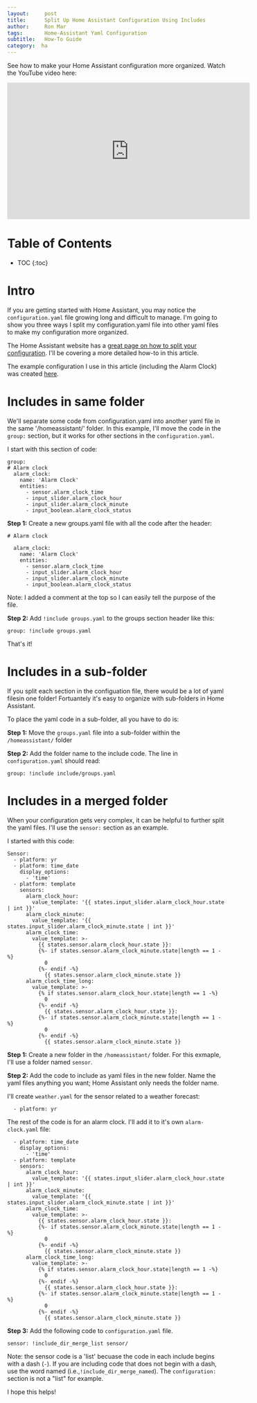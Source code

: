 ```yaml
---
layout:     post
title:      Split Up Home Assistant Configuration Using Includes
author:     Ron Mar
tags: 		Home-Assistant Yaml Configuration
subtitle:  	How-To Guide
category:  ha
---
```

<!-- Start Writing Below in Markdown -->

See how to make your Home Assistant configuration more organized. Watch the YouTube video here:

<div align="center">
<iframe width="560" height="315"
src="https://www.youtube.com/embed/Ili8B4hgQ-g" frameborder="0" allowfullscreen>
</iframe>
</div>

<h1 id="TOC">Table of Contents</h1>

* TOC
{:toc}

# Intro

If you are getting started with Home Assistant, you may notice the `configuration.yaml` file growing long and difficult to manage. I'm going to show you three ways I split my configuration.yaml file into other yaml files to make my configuration more organized. 

The Home Assistant website has a [great page on how to split your configuration](https://home-assistant.io/docs/configuration/splitting_configuration/). I'll be covering a more detailed how-to in this article.

The example configuration I use in this article (including the Alarm Clock) was created [here](http://ronmar.co/ha/2017/03/10/Ultimate-Alarm-Clock/).

# Includes in same folder

We'll separate some code from configuration.yaml into another yaml file in the same '/homeassistant/' folder. In this example, I'll move the code in the `group:` section, but it works for other sections in the `configuration.yaml`.

I start with this section of code:

```
group:
# Alarm clock
  alarm_clock:
    name: 'Alarm Clock'
    entities:
      - sensor.alarm_clock_time
      - input_slider.alarm_clock_hour
      - input_slider.alarm_clock_minute
      - input_boolean.alarm_clock_status
```

**Step 1:** Create a new groups.yaml file with all the code after the header:

```
# Alarm clock

  alarm_clock:
    name: 'Alarm Clock'
    entities:
      - sensor.alarm_clock_time
      - input_slider.alarm_clock_hour
      - input_slider.alarm_clock_minute
      - input_boolean.alarm_clock_status
```

Note: I added a comment at the top so I can easily tell the purpose of the file.

**Step 2:** Add `!include groups.yaml` to the groups section header like this:

```
group: !include groups.yaml
```

That's it!

# Includes in a sub-folder

If you split each section in the configuation file, there would be a lot of yaml filesin one folder! Fortuantely it's easy to organize with sub-folders in Home Assistant.

To place the yaml code in a sub-folder, all you have to do is:

**Step 1:** Move the `groups.yaml` file into a sub-folder within the `/homeassistant/` folder

**Step 2:** Add the folder name to the include code. The line in `configuration.yaml` should read:

```
group: !include include/groups.yaml
```

# Includes in a merged folder

When your configuration gets very complex, it can be helpful to further split the yaml files. I'll use the `sensor:` section as an example.

I started with this code:

<div class="highlighter-rouge"><pre class="highlight"><code>Sensor:
  - platform: yr
  - platform: time_date
    display_options:
      - 'time'
  - platform: template
    sensors:
      alarm_clock_hour:
        value_template: '{<code></code>{ states.input_slider.alarm_clock_hour.state | int }}'
      alarm_clock_minute:
        value_template: '{<code></code>{ states.input_slider.alarm_clock_minute.state | int }}'
      alarm_clock_time:
        value_template: >-
          {<code></code>{ states.sensor.alarm_clock_hour.state }}:
          {<code></code>%- if states.sensor.alarm_clock_minute.state|length == 1 -%}
            0
          {<code></code>%- endif -%}
            {<code></code>{ states.sensor.alarm_clock_minute.state }}
      alarm_clock_time_long:
        value_template: >-
          {<code></code>% if states.sensor.alarm_clock_hour.state|length == 1 -%}
            0
          {<code></code>%- endif -%}
            {<code></code>{ states.sensor.alarm_clock_hour.state }}:
          {<code></code>%- if states.sensor.alarm_clock_minute.state|length == 1 -%}
            0
          {<code></code>%- endif -%}
            {<code></code>{ states.sensor.alarm_clock_minute.state }}</code></pre>
</div>

**Step 1:** Create a new folder in the `/homeassistant/` folder. For this exmaple, I'll use a folder named `sensor`.

**Step 2:** Add the code to include as yaml files in the new folder. Name the yaml files anything you want; Home Assistant only needs the folder name.

I'll create `weather.yaml` for the sensor related to a weather forecast:

```
  - platform: yr
```

The rest of the code is for an alarm clock. I'll add it to it's own `alarm-clock.yaml` file:

<div class="highlighter-rouge"><pre class="highlight"><code>  - platform: time_date
    display_options:
      - 'time'
  - platform: template
    sensors:
      alarm_clock_hour:
        value_template: '{<code></code>{ states.input_slider.alarm_clock_hour.state | int }}'
      alarm_clock_minute:
        value_template: '{<code></code>{ states.input_slider.alarm_clock_minute.state | int }}'
      alarm_clock_time:
        value_template: >-
          {<code></code>{ states.sensor.alarm_clock_hour.state }}:
          {<code></code>%- if states.sensor.alarm_clock_minute.state|length == 1 -%}
            0
          {<code></code>%- endif -%}
            {<code></code>{ states.sensor.alarm_clock_minute.state }}
      alarm_clock_time_long:
        value_template: >-
          {<code></code>% if states.sensor.alarm_clock_hour.state|length == 1 -%}
            0
          {<code></code>%- endif -%}
            {<code></code>{ states.sensor.alarm_clock_hour.state }}:
          {<code></code>%- if states.sensor.alarm_clock_minute.state|length == 1 -%}
            0
          {<code></code>%- endif -%}
            {<code></code>{ states.sensor.alarm_clock_minute.state }}</code></pre>
</div>

**Step 3:** Add the following code to `configuration.yaml` file.

```
sensor: !include_dir_merge_list sensor/
```

Note: the sensor code is a 'list' becuase the code in each include begins with a dash (`-`). If you are including code that does not begin with a dash, use the word named (i.e.,`!include_dir_merge_named`). The `configuration:` section is not a "list" for example.

I hope this helps!
